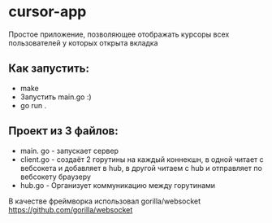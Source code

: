 # cursor-app
Простое приложение, позволяющее отображать курсоры всех пользователей у которых открыта вкладка  
## Как запустить:  
 * make
 * Запустить main.go :) 
 * go run .
    
## Проект из 3 файлов:  
 * main. go - запускает сервер  
 * client.go - создаёт 2 горутины на каждый коннекшн, в одной читает с вебсокета и добавляет в hub, в другой читаем с hub и отправляет по вебсокету браузеру
 * hub.go - Организует коммуникацию между горутинами  

В качестве фреймворка использовал gorilla/websocket  
https://github.com/gorilla/websocket  

